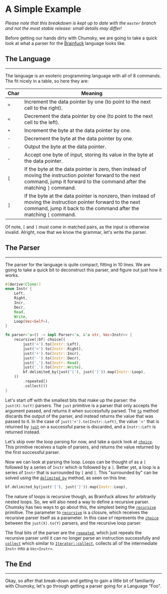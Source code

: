 # A Simple Example

*Please note that this breakdown is kept up to date with the `master` branch and not the most stable release: small
details may differ!*

Before getting our hands dirty with Chumsky, we are going to take a quick look at
what a parser for the [Brainfuck]() language looks like. 

## The Language
<hr>

The language is an esoteric programming language with all of 8 commands. The fit nicely in a table,
so here they are:

Char | Meaning
---|---
`>`| Increment the data pointer by one (to point to the next cell to the right). 
`<`| Decrement the data pointer by one (to point to the next cell to the left).
`+`| Increment the byte at the data pointer by one.
`-`| Decrement the byte at the data pointer by one. 
`.`| Output the byte at the data pointer.
`,`| Accept one byte of input, storing its value in the byte at the data pointer. 
`[`| If the byte at the data pointer is zero, then instead of moving the instruction pointer forward to the next command, jump it forward to the command after the matching `]` command.
`]`| If the byte at the data pointer is nonzero, then instead of moving the instruction pointer forward to the next command, jump it back to the command after the matching `[` command.

Of note, `[` and `]` must come in matched pairs, as the input is otherwise invalid. Alright,
now that we know the grammar, let's write the parser.

## The Parser
<hr>

The parser for the language is quite compact, fitting in 10 lines. We are going
to take a quick bit to deconstruct this parser, and figure out just how it works.

```rust
#[derive(Clone)]
enum Instr {
    Left,
    Right,
    Incr,
    Decr,
    Read,
    Write,
    Loop(Vec<Self>),
}

fn parser<'a>() -> impl Parser<'a, &'a str, Vec<Instr>> {
    recursive(|bf| choice((
        just('<').to(Instr::Left),
        just('>').to(Instr::Right),
        just('+').to(Instr::Incr),
        just('-').to(Instr::Decr),
        just(',').to(Instr::Read),
        just('.').to(Instr::Write),
        bf.delimited_by(just('['), just(']')).map(Instr::Loop),
    ))
        .repeated()
        .collect())
}
```

Let's start off with the smallest bits that make up the parser: the `just(X).to(Y)`
parsers. The `just` primitive is a parser that only accepts the argument passed,
and returns it when successfully parsed. The [`to`](https://docs.rs/chumsky/latest/chumsky/trait.Parser.html#method.to)
method discards the output of the parser, and instead returns the value that
was passed to it. In the case of `just('<').to(Instr::Left)`, the value `'<'`
that is returned by [`just`](https://docs.rs/chumsky/latest/chumsky/primitive/fn.just.html)
on a successful parse is discarded, and a `Instr::Left` is returned instead.

Let's skip over the loop parsing for now, and take a quick look at [`choice`](https://docs.rs/chumsky/latest/chumsky/primitive/fn.choice.html).
This primitive receives a tuple of parsers, and returns the value returned by
the first successful parser.

Now we can look at parsing the loop. Loops can be thought of as a `[`
followed by a series of `Instr` which is followed by a `]`. Better yet, a loop
is a series of `Instr` that is surrounded by `[` and `]`. This "surrounded by"
can be solved using the [`delimited_by`](https://docs.rs/chumsky/latest/chumsky/trait.Parser.html#method.delimited_by)
method, as seen on this line:

```rust
bf.delimited_by(just('['), just(']')).map(Instr::Loop),
```

The nature of loops is recursive though, as Brainfuck allows for arbitrarily
nested loops. So, we will also need a way to define a recursive parser. Chumsky
has two ways to go about this, the simplest being the [`recursive`](https://docs.rs/chumsky/latest/chumsky/primitive/fn.recursive.html)
primitive. The parameter to [`recursive`](https://docs.rs/chumsky/latest/chumsky/primitive/fn.recursive.html)
is a closure, which receives the recursive parser itself as a parameter. In this
case `bf` represents the [`choice`](https://docs.rs/chumsky/latest/chumsky/primitive/fn.choice.html)
between the `just(X).to(Y)` parsers, and the recursive loop parser.

The final bits of the parser are the [`repeated`](https://docs.rs/chumsky/latest/chumsky/trait.Parser.html#method.repeated),
which just repeats the recursive parser until it can no longer parse an
instruction successfully and [`collect`](https://docs.rs/chumsky/latest/chumsky/trait.Parser.html#method.collect)
which similar to [`Iterator::collect`](https://doc.rust-lang.org/std/iter/trait.Iterator.html#method.collect),
collects all of the intermediate `Instr` into a `Vec<Instr>`.

## The End
<hr>

Okay, so after that break-down and getting to gain a little bit of familiarity
with Chumsky, let's go through getting a parser going for a Language "Foo".
